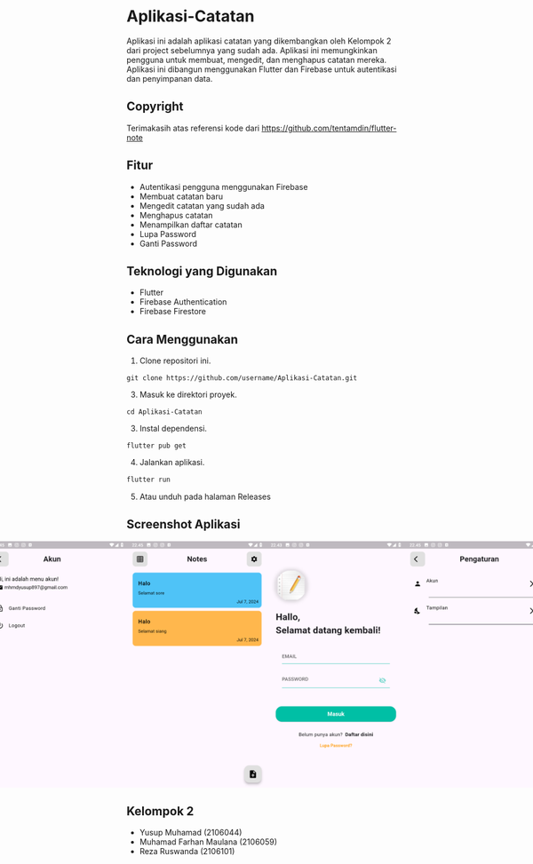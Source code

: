 # Aplikasi-Catatan

Aplikasi ini adalah aplikasi catatan yang dikembangkan oleh Kelompok 2 dari project sebelumnya yang sudah ada. Aplikasi ini memungkinkan pengguna untuk membuat, mengedit, dan menghapus catatan mereka. Aplikasi ini dibangun menggunakan Flutter dan Firebase untuk autentikasi dan penyimpanan data.

## Copyright
Terimakasih atas referensi kode dari https://github.com/tentamdin/flutter-note

## Fitur
- Autentikasi pengguna menggunakan Firebase
- Membuat catatan baru
- Mengedit catatan yang sudah ada
- Menghapus catatan
- Menampilkan daftar catatan
- Lupa Password
- Ganti Password

## Teknologi yang Digunakan
- Flutter
- Firebase Authentication
- Firebase Firestore

## Cara Menggunakan
1. Clone repositori ini.
```
git clone https://github.com/username/Aplikasi-Catatan.git
```
3. Masuk ke direktori proyek.
```
cd Aplikasi-Catatan
```
3. Instal dependensi.
```
flutter pub get
```
4. Jalankan aplikasi.
```bash
flutter run
```
5. Atau unduh pada halaman Releases

## Screenshot Aplikasi
<div style="display: flex; justify-content: center;">
    <img width="250px" src="assets/mockup/Daftar.png" alt="Tampilan Daftar" />
    <img width="250px" src="assets/mockup/Gridview.png" alt="Tampilan Gridview" />
    <img width="250px" src="assets/mockup/HalamanAkun.png" alt="Tampilan Halaman Utama" />
    <img width="250px" src="assets/mockup/Listview.png" alt="Tampilan List View" />
    <img width="250px" src="assets/mockup/Login.png" alt="Tampilan Login" />
    <img width="250px" src="assets/mockup/Pengaturan.png" alt="Tampilan Pengaturan" />
    <img width="250px" src="assets/mockup/Tambah Catatan.png" alt="Tampilan Tambah Catatan" />
    <img width="250px" src="assets/mockup/Tema.png" alt="Tampilan Pengaturan Tema" />
</div>


## Kelompok 2
- Yusup Muhamad (2106044)
- Muhamad Farhan Maulana (2106059)
- Reza Ruswanda (2106101)
